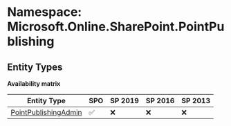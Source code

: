 # Namespace: Microsoft.Online.SharePoint.PointPublishing

## Entity Types

**Availability matrix**

Entity Type | SPO | SP 2019 | SP 2016 | SP 2013
----------|-----|---------|---------|--------
[PointPublishingAdmin](./EntityTypes/PointPublishingAdmin.md) | ✅ | ❌ | ❌ | ❌
